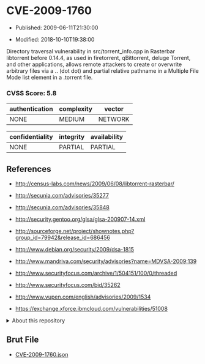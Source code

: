 # CVE-2009-1760

- Published: 2009-06-11T21:30:00

- Modified: 2018-10-10T19:38:00

Directory traversal vulnerability in src/torrent_info.cpp in Rasterbar libtorrent before 0.14.4, as used in firetorrent, qBittorrent, deluge Torrent, and other applications, allows remote attackers to create or overwrite arbitrary files via a .. (dot dot) and partial relative pathname in a Multiple File Mode list element in a .torrent file.

### CVSS Score: **5.8**

| authentication | complexity | vector |
| --- | --- | --- |
| NONE | MEDIUM | NETWORK |

| confidentiality | integrity | availability |
| --- | --- | --- |
| NONE | PARTIAL | PARTIAL |

## References

* http://census-labs.com/news/2009/06/08/libtorrent-rasterbar/

* http://secunia.com/advisories/35277

* http://secunia.com/advisories/35848

* http://security.gentoo.org/glsa/glsa-200907-14.xml

* http://sourceforge.net/project/shownotes.php?group_id=79942&release_id=686456

* http://www.debian.org/security/2009/dsa-1815

* http://www.mandriva.com/security/advisories?name=MDVSA-2009:139

* http://www.securityfocus.com/archive/1/504151/100/0/threaded

* http://www.securityfocus.com/bid/35262

* http://www.vupen.com/english/advisories/2009/1534

* https://exchange.xforce.ibmcloud.com/vulnerabilities/51008

<details>
<summary>About this repository</summary> 

  This repository is part of the project [Live Hack CVE](https://github.com/Live-Hack-CVE). Main website can be found [www.live-hack.org](https://www.live-hack.org) 
  
  Made by [Sn0wAlice](https://github.com/Sn0wAlice) for the people that care about security and need to have a feed of the latest CVEs. Hope you enjoy it, don't forget to star the repo and follow me on [Twitter](https://twitter.com/Sn0wAlice) and [Github](https://github.com/Sn0wAlice). And that is my [personnal website](https://www.alice-snow.me/)

  - [Home Page](https://github.com/Live-Hack-CVE)
  - [Framework](https://github.com/Live-Hack-CVE/cve-framework)
  - [CVE database](https://github.com/Live-Hack-CVE/full_database)
  - [Changelog](https://github.com/Live-Hack-CVE/Changelog)
</details>

## Brut File

* [CVE-2009-1760.json](https://raw.githubusercontent.com/Live-Hack-CVE/full_database/main/cves/2009/CVE-2009-1760.json)


